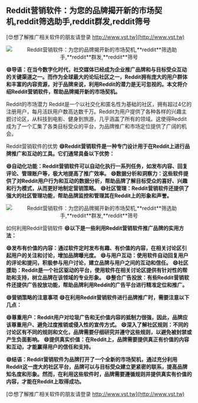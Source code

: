 ## **Reddit营销软件：为您的品牌揭开新的市场契机,**reddit**筛选助手,**reddit**群发,**reddit**筛号**

[😍想了解推广相关软件的朋友请登录 http://www.vst.tw](http://www.vst.tw)

 <center><img src="https://vst.tw/MP4/tuiguang/png/6.png" alt="Reddit营销软件：为您的品牌揭开新的市场契机,**reddit**筛选助手,**reddit**群发,**reddit**筛号"></center>

**😄导语：在当今数字化时代，社交媒体已经成为企业推广品牌和与目标受众互动的关键渠道之一。而作为全球最大的论坛社区之一，Reddit拥有庞大的用户群体和丰富的内容资源，对于品牌来说，利用Reddit的潜力是无可忽视的。本文将介绍Reddit营销软件，帮助品牌揭开新的市场契机。**

Reddit的市场潜力
Reddit是一个以社交化和匿名性为基础的社区，拥有超过4亿的注册用户，每月活跃用户数高达数千万。Reddit为用户提供了各种各样的兴趣主题讨论区，从科技到电影、健身到旅游，几乎涵盖了所有的领域。这使得Reddit成为了一个汇集了各类目标受众的平台，为品牌推广和市场定位提供了广阔的机会。

Reddit营销软件的优势
**😄Reddit营销软件是一种专门设计用于在Reddit上进行品牌推广和互动的工具。它们通常具备以下优势：**

**😄自动化功能：Reddit营销软件可以自动化执行一系列任务，如发布内容、回复评论、管理账户等，极大地提高了推广效率。**
**😄数据分析和洞察力：这些软件提供了对Reddit用户行为和互动的数据分析，帮助品牌了解目标受众的喜好、兴趣和行为模式，从而更好地制定营销策略。**
**😄社区管理：Reddit营销软件还提供了强大的社区管理功能，帮助品牌监控和管理其在Reddit上的形象和声誉。**

 <center><img src="https://vst.tw/MP4/tuiguang/png/0.png" alt="Reddit营销软件：为您的品牌揭开新的市场契机,**reddit**筛选助手,**reddit**群发,**reddit**筛号"></center>

如何利用Reddit营销软件
**😄以下是一些利用Reddit营销软件推广品牌的实用方法：**

**😄发布有价值的内容：通过软件定时发布有趣、有价值的内容，在相关讨论区引起用户的关注和讨论，增加品牌曝光度。**
**😄与用户互动：使用软件自动回复用户的评论和提问，积极参与用户讨论，建立品牌与用户之间的互动和信任。**
**😄社区援助：Reddit是一个社区驱动的平台，使用软件在相关讨论区提供有针对性的帮助和支持，树立品牌在该领域的专业形象。**
**😄整合广告投放：有些Reddit营销软件还提供广告投放功能，帮助品牌利用Reddit的广告平台进行精准定位和推广。**

**😄营销策略的注意事项**
**😄在利用Reddit营销软件进行品牌推广时，需要注意以下几点：**

**😄尊重用户：Reddit用户对垃圾广告和无价值内容的抵制力很强，因此，品牌应该尊重用户、避免过度推销或侵入性的宣传方式。**
**😄深入了解社区规则：不同的讨论区有不同的规则和文化，品牌需要仔细研究并遵守这些规则，以避免被封禁或产生负面影响。**
**😄提供真实价值：在Reddit上，品牌需要提供真正有价值的内容和互动，才能赢得用户的信任和支持。**

**😄结语：Reddit营销软件为品牌打开了一个全新的市场契机，通过充分利用Reddit这一庞大的社区平台，品牌可以与目标受众建立更紧密的联系，提高品牌知名度和形象。然而，在利用这些软件时，品牌需要遵循规则并提供真实有价值的内容，才能在Reddit上取得成功。**

[😍想了解推广相关软件的朋友请登录 http://www.vst.tw](http://www.vst.tw)




